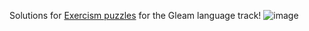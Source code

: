 Solutions for [Exercism puzzles](https://exercism.org/tracks/gleam) for the Gleam language track!
![image](https://github.com/user-attachments/assets/422459ea-3d79-491e-8650-5912777f1720)
